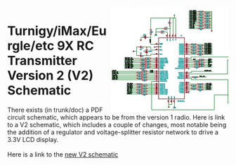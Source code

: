 <img src='PCB.attach/schematic_thm.jpg' align='right'>

<h1>Turnigy/iMax/Eurgle/etc 9X RC Transmitter Version 2 (V2) Schematic</h1>

There exists (in trunk/doc) a PDF circuit schematic, which appears to be from the version 1 radio. Here is link to a V2 schematic, which includes a couple of changes, most notable being the addition of a regulator and voltage-splitter resistor network to drive a 3.3V LCD display.<br>
<br>
Here is a link to the <a href='http://gruvin9x.googlecode.com/svn/trunk/pcb/actual_v2_9x/gruvin9x_v2_actual.pdf'>new V2 schematic</a>
